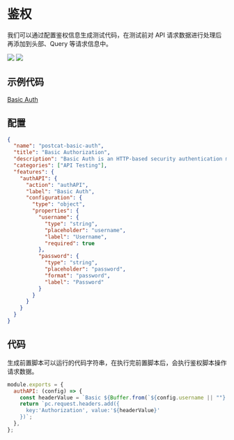 # 鉴权

我们可以通过配置鉴权信息生成测试代码，在测试前对 API 请求数据进行处理后再添加到头部、Query 等请求信息中。

![](/assets/images/2023-04-04-15-16-23.png)
![](/assets/images/2023-04-04-15-17-20.png)

## 示例代码

[Basic Auth](https://github.com/Postcatlab/postcat-extensions/tree/main/packages/postcat-basic-auth)

## 配置

```json
{
  "name": "postcat-basic-auth",
  "title": "Basic Authorization",
  "description": "Basic Auth is an HTTP-based security authentication mechanism that adds the Authorization field to the request header.",
  "categories": ["API Testing"],
  "features": {
    "authAPI": {
      "action": "authAPI",
      "label": "Basic Auth",
      "configuration": {
        "type": "object",
        "properties": {
          "username": {
            "type": "string",
            "placeholder": "username",
            "label": "Username",
            "required": true
          },
          "password": {
            "type": "string",
            "placeholder": "password",
            "format": "password",
            "label": "Password"
          }
        }
      }
    }
  }
}
```

## 代码

生成前置脚本可以运行的代码字符串，在执行完前置脚本后，会执行鉴权脚本操作请求数据。

```javascript
module.exports = {
  authAPI: (config) => {
    const headerValue = `Basic ${Buffer.from(`${config.username || ""}:${config.password}`).toString("base64")}`;
    return `pc.request.headers.add({
      key:'Authorization', value:'${headerValue}'
    })`;
  },
};
```
